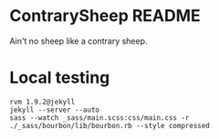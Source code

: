 # ContrarySheep README

Ain't no sheep like a contrary sheep.

# Local testing

    rvm 1.9.2@jekyll
    jekyll --server --auto
    sass --watch _sass/main.scss:css/main.css -r ./_sass/bourbon/lib/bourbon.rb --style compressed
    
